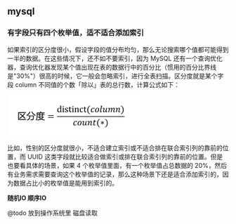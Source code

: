 ## mysql

### 有字段只有四个枚举值，适不适合添加索引



如果索引的区分度很小，假设字段的值分布均匀，那么无论搜索哪个值都可能得到一半的数据。在这些情况下，还不如不要索引，因为 MySQL 还有一个查询优化器，查询优化器发现某个值出现在表的数据行中的百分比（惯用的百分比界线是"30%"）很高的时候，它一般会忽略索引，进行全表扫描。区分度就是某个字段 column 不同值的个数「除以」表的总行数，计算公式如下：

<img src="./images/640" alt="图片" style="zoom:33%;" />

比如，性别的区分度就很小，不适合建立索引或不适合排在联合索引列的靠前的位置，而 UUID 这类字段就比较适合做索引或排在联合索引列的靠前的位置。但是也要看具体的场景，如果 4 个枚举值里面，有一个枚举值占总数据的 20%，然后有业务需求需要查询这个枚举值的记录，那么这种场景下还是适合添加索引的，因为数据占比小的枚举值是能用到索引的。

**随机IO 顺序IO**

@todo 放到操作系统里 磁盘读取 